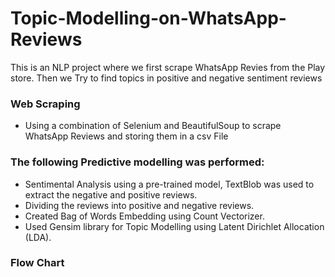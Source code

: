 # Topic-Modelling-on-WhatsApp-Reviews

This is an NLP project where we first scrape WhatsApp Revies from the Play store. Then we Try to find topics in positive and negative sentiment reviews

### Web Scraping

- Using a combination of Selenium and BeautifulSoup to scrape WhatsApp Reviews and storing them in a csv File


### The following Predictive modelling was performed:

- Sentimental Analysis using a pre-trained model, TextBlob was used to extract the negative and positive reviews.
- Dividing the reviews into positive and negative reviews.
- Created Bag of Words Embedding using Count Vectorizer.
- Used Gensim library for Topic Modelling using Latent Dirichlet Allocation (LDA).

### Flow Chart




